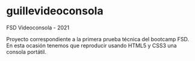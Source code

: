 # guillevideoconsola
FSD Videoconsola - 2021

Proyecto correspondiente a la primera prueba técnica del bootcamp FSD.
En esta ocasión tenemos que reproducir usando HTML5 y CSS3 una consola portátil.
